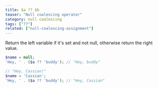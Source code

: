 ```yaml
---
title: $a ?? $b
teaser: "Null coalescing operator"
category: null coalescing
tags: ["??"]
related: ["null-coalescing-assignment"]
---
```


Return the left variable if it's set and not null, otherwise return the right value.

```php
$name = null;
'Hey, ' . ($a ?? 'buddy'); // "Hey, buddy"

// "Hey, Cassian!"
$name = 'Cassian';
'Hey, ' . ($a ?? 'buddy'); // "Hey, Cassian"
```
